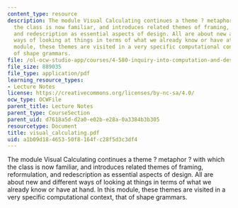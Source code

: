 ```yaml
---
content_type: resource
description: The module Visual Calculating continues a theme ? metaphor ? with which
  the class is now familiar, and introduces related themes of framing, reformulation,
  and redescription as essential aspects of design. All are about new and different
  ways of looking at things in terms of what we already know or have at hand. In this
  module, these themes are visited in a very specific computational context, that
  of shape grammars.
file: /ol-ocw-studio-app/courses/4-580-inquiry-into-computation-and-design-fall-2006/a1b09d18465350f8164fc28f5d3c3df4_visual_calculating.pdf
file_size: 889035
file_type: application/pdf
learning_resource_types:
- Lecture Notes
license: https://creativecommons.org/licenses/by-nc-sa/4.0/
ocw_type: OCWFile
parent_title: Lecture Notes
parent_type: CourseSection
parent_uid: d7618a5d-d2a0-e02b-e28a-0a3384b3b305
resourcetype: Document
title: visual_calculating.pdf
uid: a1b09d18-4653-50f8-164f-c28f5d3c3df4
---
```

The module Visual Calculating continues a theme ? metaphor ? with which the class is now familiar, and introduces related themes of framing, reformulation, and redescription as essential aspects of design. All are about new and different ways of looking at things in terms of what we already know or have at hand. In this module, these themes are visited in a very specific computational context, that of shape grammars.